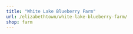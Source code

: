 ```yaml
---
title: "White Lake Blueberry Farm"
url: /elizabethtown/white-lake-blueberry-farm/
shop: farm
---
```

